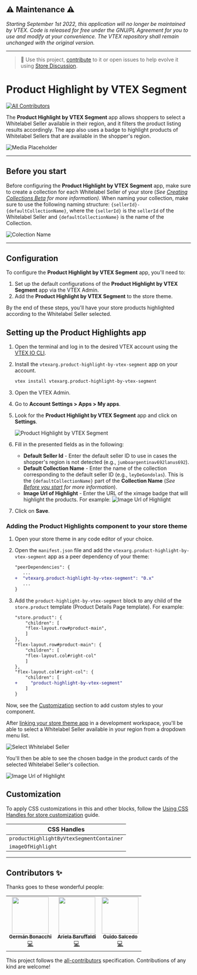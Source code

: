 ##  ⚠️ Maintenance ⚠️
*Starting September 1st 2022, this application will no longer be maintained by VTEX. Code is released for free under the GNU/PL Agreement for you to use and modify at your convenience. The VTEX repository shall remain unchanged with the original version.*

---

> 📢 Use this project, [contribute](https://github.com/vtex-apps/product-highlight-by-vtex-segment) to it or open issues to help evolve it using [Store Discussion](https://github.com/vtex-apps/store-discussion).

# Product Highlight by VTEX Segment

<!-- DOCS-IGNORE:start -->
<!-- ALL-CONTRIBUTORS-BADGE:START - Do not remove or modify this section -->
[![All Contributors](https://img.shields.io/badge/all_contributors-0-orange.svg?style=flat-square)](#contributors-)
<!-- ALL-CONTRIBUTORS-BADGE:END -->
<!-- DOCS-IGNORE:end -->

The **Product Highlight by VTEX Segment** app allows shoppers to select a Whitelabel Seller available in their region, and it filters the product listing results accordingly. The app also uses a badge to highlight products of Whitelabel Sellers that are available in the shopper's region.

![Media Placeholder](https://user-images.githubusercontent.com/55905671/143295939-7d1b5625-5c57-46ad-a197-ef959db268de.gif)

---

## Before you start

Before configuring the **Product Highlight by VTEX Segment** app, make sure to create a collection for each Whitelabel Seller of your store (*See [Creating Collections Beta](https://help.vtex.com/en/tutorial/creating-collections-beta) for more information).* When naming your collection, make sure to use the following naming structure: `{sellerId}-{defaultCollectionName}`, where the `{sellerId}` is the `sellerId` of the Whitelabel Seller and `{defaultCollectionName}` is the name of the Collection.

![Colection Name](https://user-images.githubusercontent.com/55905671/143301880-ee440d48-eced-4750-9cd2-ae3f3588a8e4.png)

---

## Configuration 

To configure the **Product Highlight by VTEX Segment** app, you'll need to:
1. Set up the default configurations of the **Product Highlight by VTEX Segment** app via the VTEX Admin.
2. Add the **Product Highlight by VTEX Segment** to the store theme.

By the end of these steps, you'll have your store products highlighted according to the Whitelabel Seller selected.

## Setting up the Product Highlights app

1. Open the terminal and log in to the desired VTEX account using the [VTEX IO CLI](https://developers.vtex.com/vtex-developer-docs/docs/vtex-io-documentation-vtex-io-cli-installation-and-command-reference).
2. Install the `vtexarg.product-highlight-by-vtex-segment` app on your account.
   ```sh
   vtex install vtexarg.product-highlight-by-vtex-segment
   ```
3. Open the VTEX Admin.
4. Go to **Account Settings > Apps > My apps**.
5. Look for the **Product Highlight by VTEX Segment** app and click on **Settings**.

   ![Product Highlight by VTEX Segment](https://user-images.githubusercontent.com/55905671/143299640-21b00a57-64bc-467c-917b-34a16d44bc51.png)

6. Fill in the presented fields as in the following:
   - **Default Seller Id** - Enter the default seller ID to use in cases the shopper's region is not detected (e.g., `jumboargentinav692lanus692`).
   - **Default Collection Name** - Enter the name of the collection corresponding to the default seller ID (e.g., `leyDeGondolas`). This is the `{defaultCollectionName}` part of the **Collection Name** (*See [Before you start](#before-you-start) for more information*).
   - **Image Url of Highlight** - Enter the URL of the ximage badge that will highlight the products. For example: ![Image Url of Highlight](https://user-images.githubusercontent.com/60782333/152064990-8990c5a7-3549-49c9-91b0-3bc3ad7604fb.png)
7. Click on **Save**.

### Adding the Product Highlights component to your store theme

1. Open your store theme in any code editor of your choice.
2. Open the `manifest.json` file and add the `vtexarg.product-highlight-by-vtex-segment` app as a peer dependency of your theme:
    ```diff
    "peerDependencies": {
       ...
    +  "vtexarg.product-highlight-by-vtex-segment": "0.x"
       ...
    }
    ```
3. Add the `product-highlight-by-vtex-segment` block to any child of the `store.product` template (Product Details Page template). For example:

    ```diff
    "store.product": {
        "children": [
        "flex-layout.row#product-main",
        ]
    },
    "flex-layout.row#product-main": {
        "children": [
        "flex-layout.col#right-col"
        ]
    },
    "flex-layout.col#right-col": {
        "children": [
    +     "product-highlight-by-vtex-segment"
        ]
    }
    ```

Now, see the [Customization](#customization) section to add custom styles to your component.

After [linking your store theme app](https://developers.vtex.com/vtex-developer-docs/docs/vtex-io-documentation-linking-an-app) in a development workspace, you'll be able to select a Whitelabel Seller available in your region from a dropdown menu list. 

![Select Whitelabel Seller](https://user-images.githubusercontent.com/55905671/143302341-6ba9d940-185f-4c9a-98c5-cb158f285d03.png)

You'll then be able to see the chosen badge in the product cards of the selected Whitelabel Seller's collection.

![Image Url of Highlight](https://user-images.githubusercontent.com/55905671/143302850-e8d39857-ffb6-49fc-b1cf-a7496733ac4c.png)

## Customization

To apply CSS customizations in this and other blocks, follow the [Using CSS Handles for store customization](https://developers.vtex.com/vtex-developer-docs/docs/vtex-io-documentation-using-css-handles-for-store-customization) guide.

| CSS Handles |
| ----------- | 
| `productHighlightByVtexSegmentContainer` | 
| `imageOfHighlight` | 

---
<!-- DOCS-IGNORE:start -->

## Contributors ✨

Thanks goes to these wonderful people:
<table>
  <tr>
    <td align="center"><a href="https://github.com/germanBonacchi"><img src="https://avatars.githubusercontent.com/u/55905671?v=4" width="100px;" alt=""/><br /><sub><b>Germán Bonacchi</b></sub></a><br /><a href="https://github.com/vtex-apps/product-highlight-by-vtex-segment/commits?author=germanBonacchi" title="Code">💻</a></td>
    <td align="center"><a href="https://github.com/arielabaruffaldi"><img src="https://avatars.githubusercontent.com/u/36748003?v=4" width="100px;" alt=""/><br /><sub><b>Ariela Baruffaldi</b></sub></a><br /><a href="https://github.com/vtex-apps/product-highlight-by-vtex-segment/commits?author=arielabaruffaldi" title="Code">💻</a></td>
    <td align="center"><a href="https://github.com/GuidoSdo"><img src="https://avatars.githubusercontent.com/u/33711188?v=4" width="100px;" alt=""/><br /><sub><b>Guido Salcedo</b></sub></a><br /><a href="https://github.com/vtex-apps/product-highlight-by-vtex-segment/commits?author=GuidoSdo" title="Code">💻</a></td>
  </tr>
</table>
<!-- ALL-CONTRIBUTORS-LIST:START - Do not remove or modify this section -->
<!-- prettier-ignore-start -->
<!-- markdownlint-disable -->
<!-- markdownlint-enable -->
<!-- prettier-ignore-end -->
<!-- ALL-CONTRIBUTORS-LIST:END -->

This project follows the [all-contributors](https://github.com/all-contributors/all-contributors) specification. Contributions of any kind are welcome!

<!-- DOCS-IGNORE:end -->
